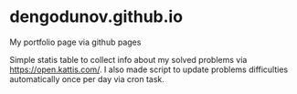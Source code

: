 # dengodunov.github.io
My portfolio page via github pages

Simple statis table to collect info about my solved problems via https://open.kattis.com/.
I also made script to update problems difficulties automatically once per day via cron task.
